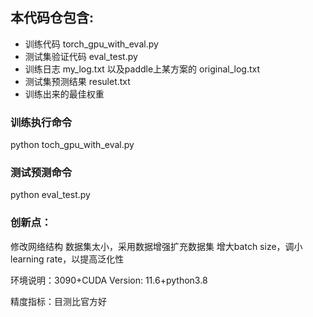 ## 本代码仓包含:
* 训练代码 torch_gpu_with_eval.py
* 测试集验证代码 eval_test.py
* 训练日志 my_log.txt 以及paddle上某方案的 original_log.txt 
* 测试集预测结果 resulet.txt
* 训练出来的最佳权重 

### 训练执行命令
python toch_gpu_with_eval.py

### 测试预测命令 
python eval_test.py

### 创新点：
修改网络结构
数据集太小，采用数据增强扩充数据集
增大batch size，调小learning rate，以提高泛化性

环境说明：3090+CUDA Version: 11.6+python3.8

精度指标：目测比官方好






